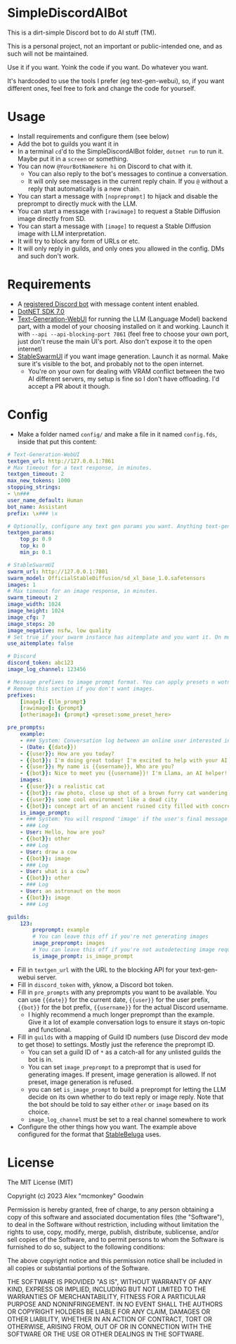 # SimpleDiscordAIBot

This is a dirt-simple Discord bot to do AI stuff (TM).

This is a personal project, not an important or public-intended one, and as such will not be maintained.

Use it if you want. Yoink the code if you want. Do whatever you want.

It's hardcoded to use the tools I prefer (eg text-gen-webui), so, if you want different ones, feel free to fork and change the code for yourself.

# Usage

- Install requirements and configure them (see below)
- Add the bot to guilds you want it in
- In a terminal `cd`'d to the SimpleDiscordAIBot folder, `dotnet run` to run it. Maybe put it in a `screen` or something.
- You can now `@YourBotNameHere hi` on Discord to chat with it.
    - You can also reply to the bot's messages to continue a conversation.
    - It will only see messages in the current reply chain. If you `@` without a reply that automatically is a new chain.
- You can start a message with `[nopreprompt]` to hijack and disable the preprompt to directly muck with the LLM.
- You can start a message with `[rawimage]` to request a Stable Diffusion image directly from SD.
- You can start a message with `[image]` to request a Stable Diffusion image with LLM interpretation.
- It will try to block any form of URLs or etc.
- It will only reply in guilds, and only ones you allowed in the config. DMs and such don't work.

# Requirements

- A [registered Discord bot](https://discord.com/developers/applications) with message content intent enabled.
- [DotNET SDK 7.0](https://dotnet.microsoft.com/en-us/download/dotnet/7.0)
- [Text-Generation-WebUI](https://github.com/oobabooga/text-generation-webui) for running the LLM (Language Model) backend part, with a model of your choosing installed on it and working. Launch it with `--api --api-blocking-port 7861` (feel free to choose your own port, just don't reuse the main UI's port. Also don't expose it to the open internet)
- [StableSwarmUI](https://github.com/Stability-AI/StableSwarmUI) if you want image generation. Launch it as normal. Make sure it's visible to the bot, and probably not to the open internet.
    - You're on your own for dealing with VRAM conflict between the two AI different servers, my setup is fine so I don't have offloading. I'd accept a PR about it though.

# Config

- Make a folder named `config/` and make a file in it named `config.fds`, inside that put this content:

```yml
# Text-Generation-WebUI
textgen_url: http://127.0.0.1:7861
# Max timeout for a text response, in minutes.
textgen_timeout: 2
max_new_tokens: 1000
stopping_strings:
- \n###
user_name_default: Human
bot_name: Assistant
prefix: \x### \x

# Optionally, configure any text gen params you want. Anything text-generation-webui shows under Parameters is valid here.
textgen_params:
    top_p: 0.9
    top_k: 0
    min_p: 0.1

# StableSwarmUI
swarm_url: http://127.0.0.1:7801
swarm_model: OfficialStableDiffusion/sd_xl_base_1.0.safetensors
images: 1
# Max timeout for an image response, in minutes.
swarm_timeout: 2
image_width: 1024
image_height: 1024
image_cfg: 7
image_steps: 20
image_negative: nsfw, low quality
# Set true if your swarm instance has aitemplate and you want it. On modern NV cards, AIT is noticeably faster than not having AIT.
use_aitemplate: false

# Discord
discord_token: abc123
image_log_channel: 123456

# Message prefixes to image prompt format. You can apply presets n wotnot, standard StableSwarmUI prompt format.
# Remove this section if you don't want images.
prefixes:
    [image]: {llm_prompt}
    [rawimage]: {prompt}
    [otherimage]: {prompt} <preset:some_preset_here>

pre_prompts:
    example:
    - ### System: Conversation log between an online user interested in AI technology, and an experienced AI developer named Llama trying their best to help. Llama uses markdown syntax to add helpeful emphasis. Llama never uses URLs. Llama tries to be extremely kind and professional.
    - (Date: {{date}})
    - {{user}}: How are you today?
    - {{bot}}: I'm doing great today! I'm excited to help with your AI questions!
    - {{user}}: My name is {{username}}, Who are you?
    - {{bot}}: Nice to meet you {{username}}! I'm Llama, an AI helper!
    images:
    - {{user}}: a realistic cat
    - {{bot}}: raw photo, close up shot of a brown furry cat wandering through a grassy forest, bokeh, hd
    - {{user}}: some cool environment like a dead city
    - {{bot}}: concept art of an ancient ruined city filled with concrete rubble of once-great statues, post-apocalyptic, highly stylized, video game concept art, moody atmosphere, magical
    is_image_prompt:
    - ### System: You will respond 'image' if the user's final message in a conversation is requesting image generation (asking for an image explicitly, describing an image, or requesting a modification to an image), or 'other' if they are doing anything else (such as asking a question, giving commentary, holding conversation, or etc.)
    - ### Log
    - User: Hello, how are you?
    - {{bot}}: other
    - ### Log
    - User: draw a cow
    - {{bot}}: image
    - ### Log
    - User: what is a cow?
    - {{bot}}: other
    - ### Log
    - User: an astronaut on the moon
    - {{bot}}: image
    - ### Log

guilds:
    123:
        preprompt: example
        # You can leave this off if you're not generating images
        image_preprompt: images
        # You can leave this off if you're not autodetecting image requests.
        is_image_prompt: is_image_prompt
```

- Fill in `textgen_url` with the URL to the blocking API for your text-gen-webui server.
- Fill in `discord_token` with, yknow, a Discord bot token.
- Fill in `pre_prompts` with any preprompts you want to be available. You can use `{{date}}` for the current date, `{{user}}` for the user prefix, `{{bot}}` for the bot prefix, `{{username}}` for the actual Discord username.
    - I highly recommend a much longer preprompt than the example. Give it a lot of example conversation logs to ensure it stays on-topic and functional.
- Fill in `guilds` with a mapping of Guild ID numbers (use Discord dev mode to get those) to settings. Mostly just the reference the preprompt ID.
    - You can set a guild ID of `*` as a catch-all for any unlisted guilds the bot is in.
    - You can set `image_preprompt` to a preprompt that is used for generating images. If present, image generation is allowed. If not preset, image generation is refused.
    - you can set `is_image_prompt` to build a preprompt for letting the LLM decide on its own whether to do text reply or image reply. Note that the bot should be told to say either `other` or `image` based on its choice.
    - `image_log_channel` must be set to a real channel somewhere to work
- Configure the other things how you want. The example above configured for the format that [StableBeluga](https://huggingface.co/stabilityai/StableBeluga2) uses.

# License

The MIT License (MIT)

Copyright (c) 2023 Alex "mcmonkey" Goodwin

Permission is hereby granted, free of charge, to any person obtaining a copy
of this software and associated documentation files (the "Software"), to deal
in the Software without restriction, including without limitation the rights
to use, copy, modify, merge, publish, distribute, sublicense, and/or sell
copies of the Software, and to permit persons to whom the Software is
furnished to do so, subject to the following conditions:

The above copyright notice and this permission notice shall be included in all
copies or substantial portions of the Software.

THE SOFTWARE IS PROVIDED "AS IS", WITHOUT WARRANTY OF ANY KIND, EXPRESS OR
IMPLIED, INCLUDING BUT NOT LIMITED TO THE WARRANTIES OF MERCHANTABILITY,
FITNESS FOR A PARTICULAR PURPOSE AND NONINFRINGEMENT. IN NO EVENT SHALL THE
AUTHORS OR COPYRIGHT HOLDERS BE LIABLE FOR ANY CLAIM, DAMAGES OR OTHER
LIABILITY, WHETHER IN AN ACTION OF CONTRACT, TORT OR OTHERWISE, ARISING FROM,
OUT OF OR IN CONNECTION WITH THE SOFTWARE OR THE USE OR OTHER DEALINGS IN THE
SOFTWARE.
